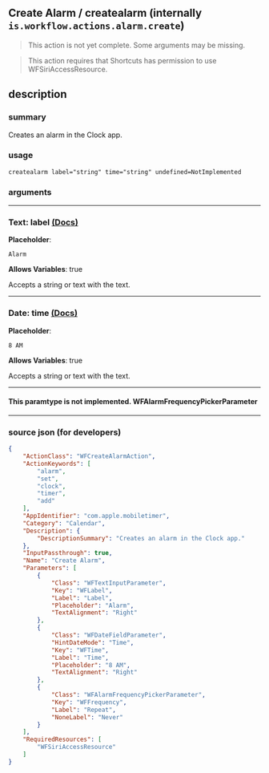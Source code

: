 
## Create Alarm / createalarm (internally `is.workflow.actions.alarm.create`)

> This action is not yet complete. Some arguments may be missing.

> This action requires that Shortcuts has permission to use WFSiriAccessResource.


## description

### summary

Creates an alarm in the Clock app.


### usage
```
createalarm label="string" time="string" undefined=NotImplemented
```

### arguments

---

### Text: label [(Docs)](https://pfgithub.github.io/shortcutslang/gettingstarted#text-field)
**Placeholder**:
```
Alarm
```
**Allows Variables**: true



Accepts a string 
or text
with the text.

---

### Date: time [(Docs)](https://pfgithub.github.io/shortcutslang/gettingstarted#text-field)
**Placeholder**:
```
8 AM
```
**Allows Variables**: true



Accepts a string 
or text
with the text.

---

#### This paramtype is not implemented. WFAlarmFrequencyPickerParameter

---

### source json (for developers)

```json
{
	"ActionClass": "WFCreateAlarmAction",
	"ActionKeywords": [
		"alarm",
		"set",
		"clock",
		"timer",
		"add"
	],
	"AppIdentifier": "com.apple.mobiletimer",
	"Category": "Calendar",
	"Description": {
		"DescriptionSummary": "Creates an alarm in the Clock app."
	},
	"InputPassthrough": true,
	"Name": "Create Alarm",
	"Parameters": [
		{
			"Class": "WFTextInputParameter",
			"Key": "WFLabel",
			"Label": "Label",
			"Placeholder": "Alarm",
			"TextAlignment": "Right"
		},
		{
			"Class": "WFDateFieldParameter",
			"HintDateMode": "Time",
			"Key": "WFTime",
			"Label": "Time",
			"Placeholder": "8 AM",
			"TextAlignment": "Right"
		},
		{
			"Class": "WFAlarmFrequencyPickerParameter",
			"Key": "WFFrequency",
			"Label": "Repeat",
			"NoneLabel": "Never"
		}
	],
	"RequiredResources": [
		"WFSiriAccessResource"
	]
}
```
